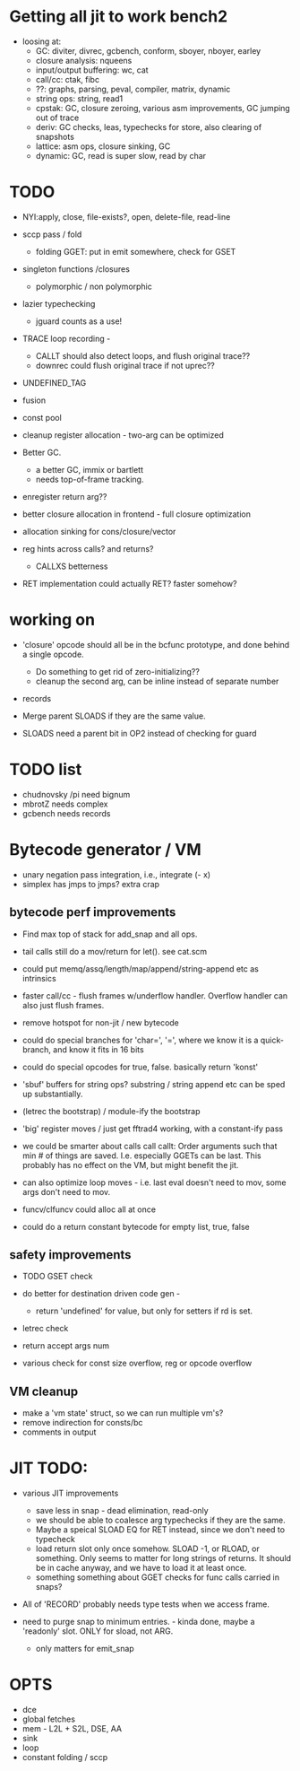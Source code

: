 # Getting all jit to work bench2

* loosing at: 
  * GC: diviter, divrec, gcbench, conform, sboyer, nboyer, earley
  * closure analysis: nqueens
  * input/output buffering: wc, cat
  * call/cc: ctak, fibc
  * ??: graphs, parsing, peval, compiler, matrix, dynamic
  * string ops: string, read1
  * cpstak: GC, closure zeroing, various asm improvements, GC jumping out of trace
  * deriv: GC checks, leas, typechecks for store, also clearing of snapshots
  * lattice: asm ops, closure sinking, GC
  * dynamic: GC, read is super slow, read by char

# TODO

* NYI:apply, close, file-exists?, open, delete-file, read-line

* sccp pass / fold
  * folding GGET: put in emit somewhere, check for GSET
* singleton functions /closures
  * polymorphic / non polymorphic
* lazier typechecking
  * jguard counts as a use!
* TRACE loop recording - 
  * CALLT should also detect loops, and flush original trace??
  * downrec could flush original trace if not uprec??
* UNDEFINED_TAG
* fusion
* const pool
* cleanup register allocation - two-arg can be optimized

* Better GC.
  * a better GC, immix or bartlett
  * needs top-of-frame tracking.

* enregister return arg??
* better closure allocation in frontend - full closure optimization
* allocation sinking for cons/closure/vector
* reg hints across calls? and returns?
  * CALLXS betterness
* RET implementation could actually RET? faster somehow?

# working on

* 'closure' opcode should all be in the bcfunc prototype, and done behind a single opcode.
  * Do something to get rid of zero-initializing??
  * cleanup the second arg, can be inline instead of separate number

* records
* Merge parent SLOADS if they are the same value.
* SLOADS need a parent bit in OP2 instead of checking for guard

# TODO list

* chudnovsky /pi need bignum
* mbrotZ needs complex
* gcbench needs records

# Bytecode generator / VM

* unary negation pass integration, i.e., integrate (- x)
* simplex has jmps to jmps? extra crap

## bytecode perf improvements 

* Find max top of stack for add_snap and all ops.
* tail calls still do a mov/return for let().  see cat.scm

* could put memq/assq/length/map/append/string-append etc as intrinsics
* faster call/cc - flush frames w/underflow handler.  Overflow handler can also just flush frames.

* remove hotspot for non-jit / new bytecode
* could do special branches for 'char=', '=', where we know it is a quick-branch, and know it fits in 16 bits
* could do special opcodes for true, false.  basically return 'konst'

* 'sbuf' buffers for string ops?  substring / string append etc can be sped up substantially.

* (letrec the bootstrap) / module-ify the bootstrap
* 'big' register moves / just get fftrad4 working, with a constant-ify pass
* we could be smarter about calls call callt: Order arguments such that min # of things are saved.  I.e. especially GGETs can be last.
 This probably has no effect on the VM, but might benefit the jit.
* can also optimize loop moves - i.e. last eval doesn't need to mov, some args don't need to mov.
* funcv/clfuncv could alloc all at once
* could do a return constant bytecode for empty list, true, false

## safety improvements
* TODO GSET check
* do better for destination driven code gen - 
   * return 'undefined' for value, but only for setters if rd is set.
* letrec check
* return accept args num 

* various check for const size overflow, reg or opcode overflow

## VM cleanup
* make a 'vm state' struct, so we can run multiple vm's?
* remove indirection for consts/bc
* comments in output

# JIT TODO:

* various JIT improvements
  * save less in snap - dead elimination, read-only
  * we should be able to coalesce arg typechecks if they are the same.
  * Maybe a speical SLOAD EQ for RET instead, since we don't need to typecheck
  * load return slot only once somehow.  SLOAD -1, or RLOAD, or something.
      Only seems to matter for long strings of returns.  It should be in cache anyway, and we have to load
	  it at least once.
  * something something about GGET checks for func calls carried in snaps?

* All of 'RECORD' probably needs type tests when we access frame.

* need to purge snap to minimum entries. - kinda done, maybe a 'readonly' slot.  ONLY for sload, not ARG.
  * only matters for emit_snap


# OPTS

* dce
* global fetches
* mem - L2L + S2L, DSE, AA
* sink
* loop
* constant folding / sccp
